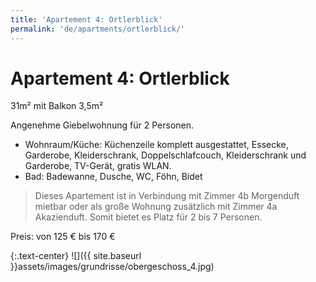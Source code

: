 ```yaml
---
title: 'Apartement 4: Ortlerblick'
permalink: 'de/apartments/ortlerblick/'
---
```


# Apartement 4: Ortlerblick

31m² mit Balkon 3,5m²

Angenehme Giebelwohnung für 2 Personen.

* Wohnraum/Küche: Küchenzeile komplett ausgestattet, Essecke, Garderobe, Kleiderschrank, Doppelschlafcouch, Kleiderschrank und Garderobe, TV-Gerät, gratis WLAN.
* Bad: Badewanne, Dusche, WC, Föhn, Bidet

> Dieses Apartement ist in Verbindung mit Zimmer 4b Morgenduft mietbar oder als große Wohnung zusätzlich mit Zimmer 4a Akazienduft.
> Somit bietet es Platz für 2 bis 7 Personen.

Preis: von 125 € bis 170 €

{:.text-center}
![]({{ site.baseurl }}assets/images/grundrisse/obergeschoss_4.jpg)
